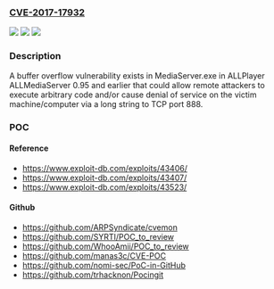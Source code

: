 ### [CVE-2017-17932](https://cve.mitre.org/cgi-bin/cvename.cgi?name=CVE-2017-17932)
![](https://img.shields.io/static/v1?label=Product&message=n%2Fa&color=blue)
![](https://img.shields.io/static/v1?label=Version&message=n%2Fa&color=blue)
![](https://img.shields.io/static/v1?label=Vulnerability&message=n%2Fa&color=brighgreen)

### Description

A buffer overflow vulnerability exists in MediaServer.exe in ALLPlayer ALLMediaServer 0.95 and earlier that could allow remote attackers to execute arbitrary code and/or cause denial of service on the victim machine/computer via a long string to TCP port 888.

### POC

#### Reference
- https://www.exploit-db.com/exploits/43406/
- https://www.exploit-db.com/exploits/43407/
- https://www.exploit-db.com/exploits/43523/

#### Github
- https://github.com/ARPSyndicate/cvemon
- https://github.com/SYRTI/POC_to_review
- https://github.com/WhooAmii/POC_to_review
- https://github.com/manas3c/CVE-POC
- https://github.com/nomi-sec/PoC-in-GitHub
- https://github.com/trhacknon/Pocingit

